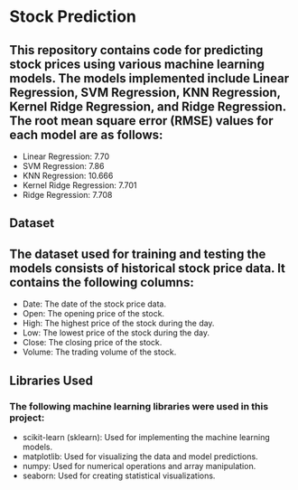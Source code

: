 # Stock Prediction
## This repository contains code for predicting stock prices using various machine learning models. The models implemented include Linear Regression, SVM Regression, KNN Regression, Kernel Ridge Regression, and Ridge Regression. The root mean square error (RMSE) values for each model are as follows:
+ Linear Regression: 7.70
+ SVM Regression: 7.86
+ KNN Regression: 10.666
+ Kernel Ridge Regression: 7.701
+ Ridge Regression: 7.708
## Dataset
## The dataset used for training and testing the models consists of historical stock price data. It contains the following columns:
+ Date: The date of the stock price data.
+ Open: The opening price of the stock.
+ High: The highest price of the stock during the day.
+ Low: The lowest price of the stock during the day.
+ Close: The closing price of the stock.
+ Volume: The trading volume of the stock.
## Libraries Used
### The following machine learning libraries were used in this project:
+ scikit-learn (sklearn): Used for implementing the machine learning models.
+ matplotlib: Used for visualizing the data and model predictions.
+ numpy: Used for numerical operations and array manipulation.
+ seaborn: Used for creating statistical visualizations.

 

